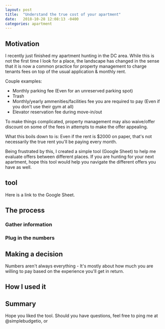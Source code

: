 ```yaml
---
layout: post
title:  "Understand the true cost of your apartment"
date:   2018-10-28 12:08:13 -0400
categories: apartment
---
```

## Motivation
I recently just finished my apartment hunting in the DC area. While this is not
the first time I look for a place, the landscape has changed in the sense that
it is now a common practice for property management to charge tenants fees on
top of the usual application & monthly rent.

Couple examples:
* Monthly parking fee (Even for an unreserved parking spot)
* Trash
* Monthly/yearly ammenities/facilities fee you are required to pay (Even if you
  don't use their gym at all)
* Elevator reservation fee during move-in/out

To make things complicated, property management may also waive/offer discount
on some of the fees in attempts to make the offer appealing.

What this boils down to is: Even if the rent is $2000 on paper, that's not
necessarily the true rent you'll be paying every month.

Being frustrated by this, I created a simple tool (Google Sheet) to help me
evaluate offers between different places. If you are hunting for your next
apartment, hope this tool would help you navigate the different offers you have
as well.

## tool
Here is a link to the Google Sheet.

## The process
### Gather information

### Plug in the numbers

## Making a decision
Numbers aren't always everything - It's mostly about how much you are willing
to pay based on the experience you'll get in return.

## How I used it

## Summary
Hope you liked the tool. Should you have questions, feel free to ping me at
@simplebudgetio, or
